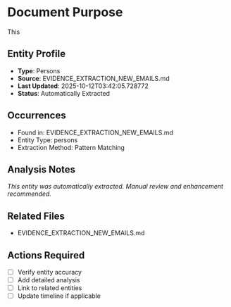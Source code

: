 # Document Purpose
This

## Entity Profile
- **Type**: Persons
- **Source**: EVIDENCE_EXTRACTION_NEW_EMAILS.md
- **Last Updated**: 2025-10-12T03:42:05.728772
- **Status**: Automatically Extracted

## Occurrences
- Found in: EVIDENCE_EXTRACTION_NEW_EMAILS.md
- Entity Type: persons
- Extraction Method: Pattern Matching

## Analysis Notes
*This entity was automatically extracted. Manual review and enhancement recommended.*

## Related Files
- EVIDENCE_EXTRACTION_NEW_EMAILS.md

## Actions Required
- [ ] Verify entity accuracy
- [ ] Add detailed analysis
- [ ] Link to related entities
- [ ] Update timeline if applicable
